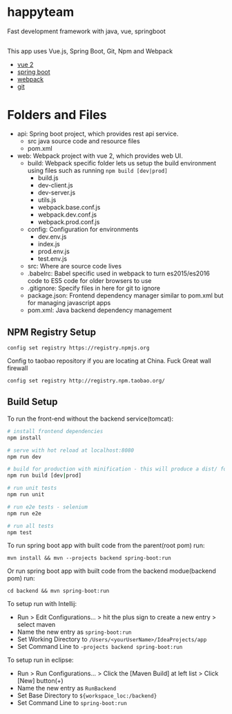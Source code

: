 # happyteam
Fast development framework with java, vue, springboot

## 

This app uses Vue.js, Spring Boot, Git, Npm and Webpack

* [vue 2](https://vuejs.org/)
* [spring boot](https://spring.io/guides/gs/spring-boot/)
* [webpack](https://webpack.js.org/)
* [git](https://git-scm.com/)

# Folders and Files
* api: Spring boot project, which provides rest api service.
   * src java source code and resource files
   * pom.xml
* web: Webpack project with vue 2, which provides web UI.
   * build: Webpack specific folder lets us setup the build environment using files such as running ```npm build [dev|prod]```
      * build.js
      * dev-client.js
      * dev-server.js
      * utils.js
      * webpack.base.conf.js
      * webpack.dev.conf.js
      * webpack.prod.conf.js
   * config: Configuration for environments
      * dev.env.js
      * index.js
      * prod.env.js
      * test.env.js
   * src: Where are source code lives
   * .babelrc: Babel specific used in webpack to turn es2015/es2016 code to ES5 code for older browsers to use
   * .gitignore: Specify files in here for git to ignore
   * package.json: Frontend dependency manager similar to pom.xml but for managing javascript apps
   * pom.xml: Java backend dependency management

## NPM Registry Setup
```
config set registry https://registry.npmjs.org
```
Config to taobao repository if you are locating at China. Fuck Great wall firewall
```
config set registry http://registry.npm.taobao.org/
```
## Build Setup

To run the front-end without the backend service(tomcat):

``` bash
# install frontend dependencies
npm install

# serve with hot reload at localhost:8080
npm run dev

# build for production with minification - this will produce a dist/ folder.
npm run build [dev|prod]

# run unit tests
npm run unit

# run e2e tests - selenium
npm run e2e

# run all tests
npm test
```

To run spring boot app with built code from the parent(root pom) run:
```
mvn install && mvn --projects backend spring-boot:run
```
Or run spring boot app with built code from the backend modue(backend pom) run:
```
cd backend && mvn spring-boot:run
```


To setup run with Intellij:

* Run > Edit Configurations... > hit the plus sign to create a new entry > select maven 
* Name the new entry as ```spring-boot:run```
* Set Working Directory to ```/Users/<yourUserName>/IdeaProjects/app```
* Set Command Line to ```-projects backend spring-boot:run```

To setup run in eclipse:

* Run > Run Configurations... > Click the [Maven Build] at left list > Click [New] button(+) 
* Name the new entry as ```RunBackend```
* Set Base Directory to ```${workspace_loc:/backend}```
* Set Command Line to ```spring-boot:run```
